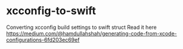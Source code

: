 # xcconfig-to-swift
Converting xcconfig build settings to swift struct
Read it here https://medium.com/@hamdullahshah/generating-code-from-xcode-configurations-6fd203ec69ef
